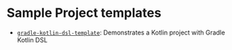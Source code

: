 Sample Project templates
========================================

 - [`gradle-kotlin-dsl-template`](./gradle-kotlin-dsl-template): Demonstrates a Kotlin project with Gradle Kotlin DSL 
